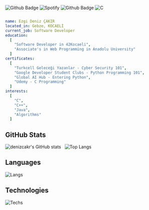 ![Github Badge](https://komarev.com/ghpvc/?username=denizcakr&color=blueviolet)
![Spotify](https://img.shields.io/badge/Spotify-1ED760?style=for-the-badge&logo=spotify&logoColor=white)
![Github Badge](https://img.shields.io/badge/-Github-000000?style=flat-quare&labelColor=000000&logo=github&logoColor=white&link=link)
![C](https://img.shields.io/badge/c-%2300599C.svg?style=for-the-badge&logo=c&logoColor=white)
```yaml

name: Ezgi Deniz ÇAKIR
located_in: Gebze, KOCAELİ
current_job: Software Developer
education:
  [
    "Software Developer in 42Kocaeli",
    "Associate's in Web Programming in Anadolu University"
  ]
certificates:
  [
    "Turkcell Geleceği Yazanlar - Cyber Security 101",
    "Google Developer Student Clubs - Python Programming 101",
    "Global AI Hub - Entering Python",
    "Udemy - C Programming"
  ]
interests:
  [
    "C",
    "C++",
    "Java",
    "Algorithms"
  ]
```
## GitHub Stats
![denizcakr's GitHub stats](https://github-readme-stats.vercel.app/api?username=denizcakr&show_icons=true&theme=synthwave) &nbsp;&nbsp;![Top Langs](https://github-readme-stats.vercel.app/api/top-langs/?username=denizcakr&layout=compact&theme=synthwave)
## Languages
![Langs](https://skillicons.dev/icons?i=html,css,py,c,")
## Technologies
![Techs](https://skillicons.dev/icons?i=linux,vscode,git,bash,")
